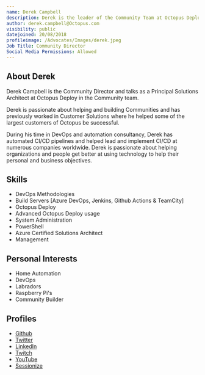 ```yaml
---
name: Derek Campbell
description: Derek is the leader of the Community Team at Octopus Deploy.
author: derek.campbell@Octopus.com
visibility: public
datejoined: 20/08/2018
profileimage: /Advocates/Images/derek.jpeg
Job Title: Community Director
Social Media Permissions: Allowed
---
```

## About Derek

Derek Campbell is the Community Director and talks as a Principal Solutions Architect at Octopus Deploy in the Community team. 

Derek is passionate about helping and building Communities and has previously worked in Customer Solutions where he helped some of the largest customers of Octopus be successful. 

During his time in DevOps and automation consultancy, Derek has automated CI/CD pipelines and helped lead and implement CI/CD at numerous companies worldwide. Derek is passionate about helping organizations and people get better at using technology to help their personal and business objectives.

## Skills

- DevOps Methodologies
- Build Servers [Azure DevOps, Jenkins, Github Actions & TeamCity]
- Octopus Deploy
- Advanced Octopus Deploy usage
- System Administration
- PowerShell
- Azure Certified Solutions Architect
- Management

## Personal Interests

- Home Automation
- DevOps
- Labradors
- Raspberry Pi's
- Community Builder

## Profiles

- [Github](https://github.com/DevOpsDerek)
- [Twitter](https://twitter.com/DevopsDerek)
- [LinkedIn](https://www.linkedin.com/in/devopsderek/)
- [Twitch](twitch.tv/DevOpsDerek)
- [YouTube](Youtube.com/DevOpsDerek)
- [Sessionize](https://sessionize.com/derek-campbell/)